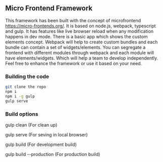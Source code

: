 ## Micro Frontend Framework
This framework has been built with the concept of microfrontend https://micro-frontends.org/. It is based on node.js, webpack, typescript and gulp. It has features like live browser reload when any modification happens in dev mode. There is a basic app which shows the custom elements concept. Webpack will help to create custom bundles and each bundle can contain a set of widgets/elements. You can segregate a frontend with different modules through webpack and each module will have elements/widgets. Which will help a team to develop independently. Feel free to enhance the framework or use it based on your need.

### Building the code

```bash
git clone the repo
npm i
npm i -g gulp
gulp serve
```

### Build options

gulp clean  (For clean up)

gulp serve (For seving in local browser)

gulp build (For development build)

gulp build --production (For production build)

